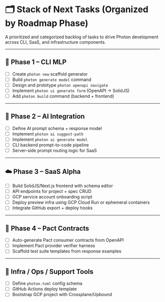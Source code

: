# 🗂️ Stack of Next Tasks (Organized by Roadmap Phase)

A prioritized and categorized backlog of tasks to drive Photon development across CLI, SaaS, and infrastructure components.

---

## 🚧 Phase 1 – CLI MLP

- [ ] Create `photon new` scaffold generator
- [ ] Build `photon generate model` command
- [ ] Design and prototype `photon openapi navigate`
- [ ] Implement `photon ui generate form` (OpenAPI → SolidJS)
- [ ] Add `photon build` command (backend + frontend)

---

## 🧠 Phase 2 – AI Integration

- [ ] Define AI prompt schema + response model
- [ ] Implement `photon ai suggest-path`
- [ ] Implement `photon ai generate model`
- [ ] CLI backend prompt-to-code pipeline
- [ ] Server-side prompt routing logic for SaaS

---

## ☁️ Phase 3 – SaaS Alpha

- [ ] Build SolidJS/Next.js frontend with schema editor
- [ ] API endpoints for project + spec CRUD
- [ ] GCP service account onboarding script
- [ ] Deploy preview infra using GCP Cloud Run or ephemeral containers
- [ ] Integrate GitHub export + deploy hooks

---

## 🔬 Phase 4 – Pact Contracts

- [ ] Auto-generate Pact consumer contracts from OpenAPI
- [ ] Implement Pact provider verifier harness
- [ ] Scaffold test suite templates from response examples

---

## 🧰 Infra / Ops / Support Tools

- [ ] Define `photon.toml` config schema
- [ ] GitHub Actions deploy template
- [ ] Bootstrap GCP project with Crossplane/Upbound
